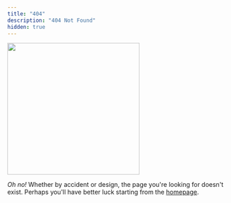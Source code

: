 ```yaml
---
title: "404"
description: "404 Not Found"
hidden: true
---
```


<img alt="" src="/static/oh-no-300x300.webp" class="profile-pic" width="300px" height="300px">

*Oh no!* Whether by accident or design, the page you're looking for
doesn't exist. Perhaps you'll have better luck starting from the <a href="/"
rel="index">homepage</a>.
